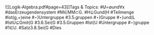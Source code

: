 
![[Logik-Algebra.pdf#page=43]]Tags & Topics:
   #U̸=∅und∀x
   #dasErzeugendensystem
   #M∈MM⊂G.
   #H⊆Gund(H
   #Teilmenge
   #ist(g,+)eine
   #⋆)Untergruppe
   #3.5.gruppen
   #⋆)Gruppe
   #⋆)und(L
   #IstU⊆Gmit(G
   #3.6.Sei(G
   #3.5.Gruppen
   #Ist(U
   #Untergruppe
   #⋆)gruppe
   #1∈U.
   #Satz3.8.Sei(G
   #Dies